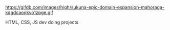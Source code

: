 
https://gifdb.com/images/high/sukuna-epic-domain-expansion-mahoraga-kdgdcaoqkvo1zpge.gif

HTML, CSS, JS dev doing projects
